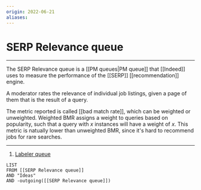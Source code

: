 ```yaml
---
origin: 2022-06-21
aliases: 
---
```

# SERP Relevance queue
---
The SERP Relevance queue is a [[PM queues|PM queue]] that [[Indeed]] uses to measure the performance of the [[SERP]] [[recommendation]] engine. 

A moderator rates the relevance of individual job listings, given a page of them that is the result of a query. 

The metric reported is called [[bad match rate]], which can be weighted or unweighted. Weighted BMR assigns a weight to queries based on popularity, such that a query with $x$ instances will have a weight of $x$. This metric is natually lower than unweighted BMR, since it's hard to recommend jobs for rare searches.

---
1. [Labeler queue](https://labeler.cmhprod1.k8s.indeed.tech/task/viewtask?taskName=US%20SERP%20Relevance)
```dataview
LIST 
FROM [[SERP Relevance queue]]
AND "Ideas"
AND -outgoing([[SERP Relevance queue]])
```

